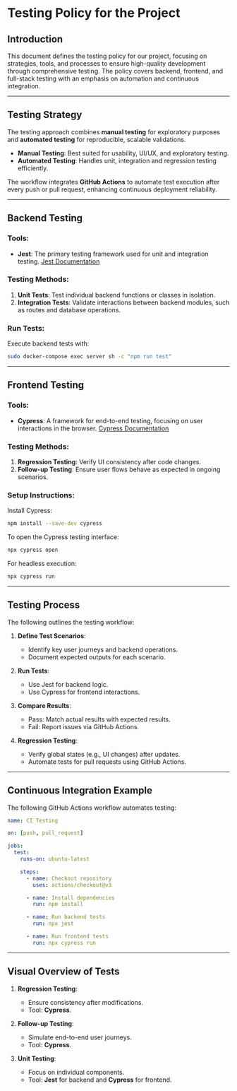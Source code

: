 # **Testing Policy for the Project**

## **Introduction**
This document defines the testing policy for our project, focusing on strategies, tools, and processes to ensure high-quality development through comprehensive testing. The policy covers backend, frontend, and full-stack testing with an emphasis on automation and continuous integration.

---

## **Testing Strategy**
The testing approach combines **manual testing** for exploratory purposes and **automated testing** for reproducible, scalable validations. 

- **Manual Testing**: Best suited for usability, UI/UX, and exploratory testing.
- **Automated Testing**: Handles unit, integration and regression testing efficiently.

The workflow integrates **GitHub Actions** to automate test execution after every push or pull request, enhancing continuous deployment reliability.

---

## **Backend Testing**
### Tools:
- **Jest**: The primary testing framework used for unit and integration testing. [Jest Documentation](https://jestjs.io/)

### Testing Methods:
1. **Unit Tests**: Test individual backend functions or classes in isolation.
2. **Integration Tests**: Validate interactions between backend modules, such as routes and database operations.

### Run Tests:
Execute backend tests with:
```bash
sudo docker-compose exec server sh -c "npm run test"
```

---

## **Frontend Testing**
### Tools:
- **Cypress**: A framework for end-to-end testing, focusing on user interactions in the browser. [Cypress Documentation](https://docs.cypress.io/)

### Testing Methods:
1. **Regression Testing**: Verify UI consistency after code changes.
2. **Follow-up Testing**: Ensure user flows behave as expected in ongoing scenarios.

### Setup Instructions:
Install Cypress:
```bash
npm install --save-dev cypress
```

To open the Cypress testing interface:
```bash
npx cypress open
```

For headless execution:
```bash
npx cypress run
```

---

## **Testing Process**

The following outlines the testing workflow:

1. **Define Test Scenarios**:
   - Identify key user journeys and backend operations.
   - Document expected outputs for each scenario.

2. **Run Tests**:
   - Use Jest for backend logic.
   - Use Cypress for frontend interactions.

3. **Compare Results**:
   - Pass: Match actual results with expected results.
   - Fail: Report issues via GitHub Actions.

4. **Regression Testing**:
   - Verify global states (e.g., UI changes) after updates.
   - Automate tests for pull requests using GitHub Actions.

---

## **Continuous Integration Example**

The following GitHub Actions workflow automates testing:
```yaml
name: CI Testing

on: [push, pull_request]

jobs:
  test:
    runs-on: ubuntu-latest

    steps:
      - name: Checkout repository
        uses: actions/checkout@v3

      - name: Install dependencies
        run: npm install

      - name: Run backend tests
        run: npx jest

      - name: Run frontend tests
        run: npx cypress run
```

---

## **Visual Overview of Tests**

1. **Regression Testing**:
   - Ensure consistency after modifications.
   - Tool: **Cypress**.

2. **Follow-up Testing**:
   - Simulate end-to-end user journeys.
   - Tool: **Cypress**.

3. **Unit Testing**:
   - Focus on individual components.
   - Tool: **Jest** for backend and **Cypress** for frontend.

